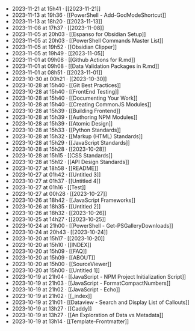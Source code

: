 - 2023-11-21 at 15h41 · [[2023-11-21]]
- 2023-11-13 at 19h36 · [[PowerShell - Add-GodModeShortcut]]
- 2023-11-13 at 18h20 · [[2023-11-13]]
- 2023-11-08 at 17h37 · [[2023-11-08]]
- 2023-11-05 at 20h03 · [[Espanso for Obsidian Setup]]
- 2023-11-05 at 20h03 · [[PowerShell Commands Master List]]
- 2023-11-05 at 19h52 · [[Obsidian Clipper]]
- 2023-11-05 at 19h49 · [[2023-11-05]]
- 2023-11-01 at 09h08 · [[Github Actions for R.md]]
- 2023-11-01 at 09h08 · [[Data Validation Packages in R.md]]
- 2023-11-01 at 08h51 · [[2023-11-01]]
- 2023-10-30 at 00h21 · [[2023-10-30]]
- 2023-10-28 at 15h40 · [[Git Best Practices]]
- 2023-10-28 at 15h40 · [[FrontEnd Testing]]
- 2023-10-28 at 15h40 · [[Documenting Your Work]]
- 2023-10-28 at 15h40 · [[Creating CommonJS Modules]]
- 2023-10-28 at 15h39 · [[Building Frontend]]
- 2023-10-28 at 15h39 · [[Authoring NPM Modules]]
- 2023-10-28 at 15h39 · [[Atomic Design]]
- 2023-10-28 at 15h33 · [[Python Standards]]
- 2023-10-28 at 15h32 · [[Markup (HTML) Standards]]
- 2023-10-28 at 15h29 · [[JavaScript Standards]]
- 2023-10-28 at 15h28 · [[2023-10-28]]
- 2023-10-28 at 15h15 · [[CSS Standards]]
- 2023-10-28 at 15h12 · [[API Design Standards]]
- 2023-10-27 at 18h58 · [[README]]
- 2023-10-27 at 01h42 · [[Untitled 3]]
- 2023-10-27 at 01h37 · [[Untitled 4]]
- 2023-10-27 at 01h16 · [[Test]]
- 2023-10-27 at 00h28 · [[2023-10-27]]
- 2023-10-26 at 18h42 · [[JavaScript Frameworks]]
- 2023-10-26 at 18h35 · [[Untitled 2]]
- 2023-10-26 at 18h32 · [[2023-10-26]]
- 2023-10-25 at 14h27 · [[2023-10-25]]
- 2023-10-24 at 21h00 · [[PowerShell - Get-PSGalleryDownloads]]
- 2023-10-24 at 20h43 · [[2023-10-24]]
- 2023-10-20 at 15h17 · [[2023-10-20]]
- 2023-10-20 at 15h10 · [[INDEX]]
- 2023-10-20 at 15h09 · [[FAQ]]
- 2023-10-20 at 15h09 · [[ABOUT]]
- 2023-10-20 at 15h00 · [[SourceViewer]]
- 2023-10-20 at 15h00 · [[Untitled 1]]
- 2023-10-19 at 21h04 · [[JavaScript - NPM Project Initialization Script]]
- 2023-10-19 at 21h03 · [[JavaScript - FormatCompactNumbers]]
- 2023-10-19 at 21h02 · [[JavaScript - Echo]]
- 2023-10-19 at 21h02 · [[_index]]
- 2023-10-19 at 21h01 · [[Dataview - Search and Display List of Callouts]]
- 2023-10-19 at 13h27 · [[Caddy]]
- 2023-10-19 at 13h27 · [[An Exploration of Data vs Metadata]]
- 2023-10-19 at 13h14 · [[Template-Frontmatter]]
